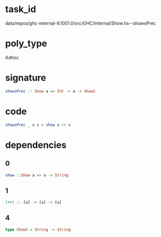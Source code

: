 
# task_id
data/repos/ghc-internal-9.1001.0/src/GHC/Internal/Show.hs--showsPrec

# poly_type
Adhoc

# signature
```haskell
showsPrec :: Show a => Int -> a -> ShowS
```   

# code
```haskell
showsPrec _ x s = show x ++ s
```

# dependencies
## 0
```haskell
show ::Show a => a -> String
```
## 1
```haskell
(++) :: [a] -> [a] -> [a]
```
## 4
```haskell
type ShowS = String -> String
```